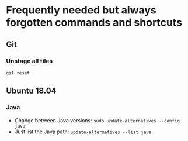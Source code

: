 # Frequently needed but always forgotten commands and shortcuts

## Git

### Unstage all files
```
git reset
```

## Ubuntu 18.04

### Java
- Change between Java versions: ```sudo update-alternatives --config java```
- Just list the Java path: ```update-alternatives --list java```

